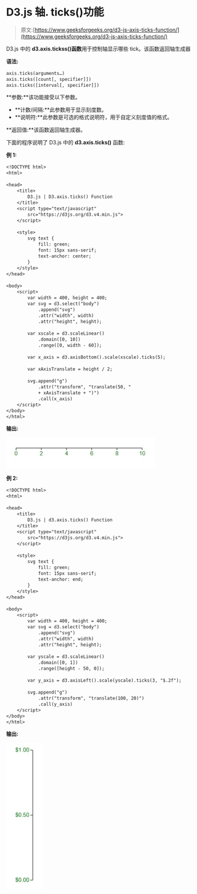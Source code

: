 # D3.js 轴. ticks()功能

> 原文:[https://www.geeksforgeeks.org/d3-js-axis-ticks-function/](https://www.geeksforgeeks.org/d3-js-axis-ticks-function/)

D3.js 中的 **d3.axis.tickss()函数**用于控制轴显示哪些 tick。该函数返回轴生成器

**语法:**

```
axis.ticks(arguments…)
axis.ticks([count[, specifier]])
axis.ticks([interval[, specifier]])
```

**参数:**该功能接受以下参数。

*   **计数/间隔:**此参数用于显示刻度数。
*   **说明符:**此参数是可选的格式说明符，用于自定义刻度值的格式。

**返回值:**该函数返回轴生成器。

下面的程序说明了 D3.js 中的 **d3.axis.ticks()** 函数:

**例 1:**

```
<!DOCTYPE html> 
<html> 

<head> 
    <title> 
        D3.js | D3.axis.ticks() Function 
    </title> 
    <script type="text/javascript"
        src="https://d3js.org/d3.v4.min.js"> 
    </script> 

    <style> 
        svg text { 
            fill: green; 
            font: 15px sans-serif; 
            text-anchor: center; 
        } 
    </style> 
</head> 

<body> 
    <script> 
        var width = 400, height = 400; 
        var svg = d3.select("body") 
            .append("svg") 
            .attr("width", width) 
            .attr("height", height); 

        var xscale = d3.scaleLinear() 
            .domain([0, 10]) 
            .range([0, width - 60]); 

        var x_axis = d3.axisBottom().scale(xscale).ticks(5); 

        var xAxisTranslate = height / 2; 

        svg.append("g") 
            .attr("transform", "translate(50, " 
            + xAxisTranslate + ")") 
            .call(x_axis) 
    </script> 
</body> 
</html>
```

**输出:**

![](img/c54365612783846980301c6e9a1dcf28.png)

**例 2:**

```
<!DOCTYPE html> 
<html> 

<head> 
    <title> 
        D3.js | d3.axis.ticks() Function 
    </title> 
    <script type="text/javascript"
        src="https://d3js.org/d3.v4.min.js"> 
    </script> 

    <style> 
        svg text { 
            fill: green; 
            font: 15px sans-serif; 
            text-anchor: end; 
        } 
    </style> 
</head> 

<body> 
    <script> 
        var width = 400, height = 400; 
        var svg = d3.select("body") 
            .append("svg") 
            .attr("width", width) 
            .attr("height", height); 

        var yscale = d3.scaleLinear() 
            .domain([0, 1]) 
            .range([height - 50, 0]); 

        var y_axis = d3.axisLeft().scale(yscale).ticks(3, "$.2f"); 

        svg.append("g") 
            .attr("transform", "translate(100, 20)") 
            .call(y_axis) 
    </script> 
</body> 
</html>
```

**输出:**

![](img/05ca54d9bc4c48b9ccc368f59889f9e7.png)